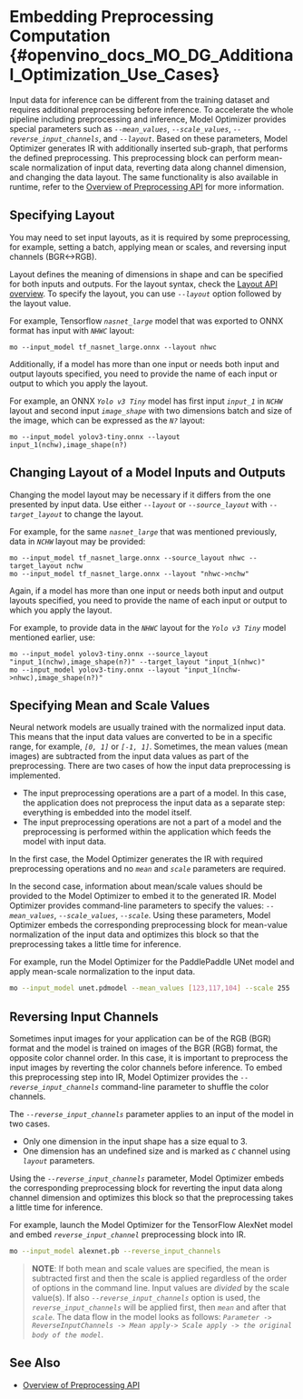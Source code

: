 # Embedding Preprocessing Computation {#openvino_docs_MO_DG_Additional_Optimization_Use_Cases}

Input data for inference can be different from the training dataset and requires additional preprocessing before inference.
To accelerate the whole pipeline including preprocessing and inference, Model Optimizer provides special parameters such as *`--mean_values`*,
*`--scale_values`*, *`--reverse_input_channels`*, and *`--layout`*. Based on these parameters, Model Optimizer generates IR with additionally
inserted sub-graph, that performs the defined preprocessing. This preprocessing block can perform mean-scale normalization of input data,
reverting data along channel dimension, and changing the data layout. 
The same functionality is also available in runtime, refer to the [Overview of Preprocessing API](../../OV_Runtime_UG/preprocessing_overview.md)
for more information.

## Specifying Layout

You may need to set input layouts, as it is required by some preprocessing, for example, setting a batch, applying mean or scales, and reversing input channels (BGR<->RGB).

Layout defines the meaning of dimensions in shape and can be specified for both inputs and outputs.
For the layout syntax, check the [Layout API overview](../../OV_Runtime_UG/layout_overview.md). 
To specify the layout, you can use *`--layout`* option followed by the layout value. 

For example, Tensorflow *`nasnet_large`* model that was exported to ONNX format has input with *`NHWC`* layout:

```
mo --input_model tf_nasnet_large.onnx --layout nhwc
```

Additionally, if a model has more than one input or needs both input and output layouts specified, you need to provide the name of each input or output to which you apply the layout.

For example, an ONNX *`Yolo v3 Tiny`* model has first input *`input_1`* in *`NCHW`* layout and second input *`image_shape`* with two dimensions batch and size of the image, which can be expressed as the *`N?`* layout:

```
mo --input_model yolov3-tiny.onnx --layout input_1(nchw),image_shape(n?)
```

## Changing Layout of a Model Inputs and Outputs

Changing the model layout may be necessary if it differs from the one presented by input data. 
Use either *`--layout`* or *`--source_layout`* with *`--target_layout`* to change the layout.

For example, for the same *`nasnet_large`* that was mentioned previously, data in *`NCHW`* layout may be provided:

```
mo --input_model tf_nasnet_large.onnx --source_layout nhwc --target_layout nchw
mo --input_model tf_nasnet_large.onnx --layout "nhwc->nchw"
```

Again, if a model has more than one input or needs both input and output layouts specified, you need to provide the name of each input or output to which you apply the layout.

For example, to provide data in the *`NHWC`* layout for the *`Yolo v3 Tiny`* model mentioned earlier, use:

```
mo --input_model yolov3-tiny.onnx --source_layout "input_1(nchw),image_shape(n?)" --target_layout "input_1(nhwc)"
mo --input_model yolov3-tiny.onnx --layout "input_1(nchw->nhwc),image_shape(n?)"
```

## Specifying Mean and Scale Values
Neural network models are usually trained with the normalized input data. This means that the input data values are converted to be in a specific range,
for example, *`[0, 1]`* or *`[-1, 1]`*. Sometimes, the mean values (mean images) are subtracted from the input data values as part of the preprocessing.
There are two cases of how the input data preprocessing is implemented.
 * The input preprocessing operations are a part of a model. In this case, the application does not preprocess the input data as a separate step: everything is embedded into the model itself.
 * The input preprocessing operations are not a part of a model and the preprocessing is performed within the application which feeds the model with input data.

In the first case, the Model Optimizer generates the IR with required preprocessing operations and no *`mean`* and *`scale`* parameters are required.

In the second case, information about mean/scale values should be provided to the Model Optimizer to embed it to the generated IR.
Model Optimizer provides command-line parameters to specify the values: *`--mean_values`*, *`--scale_values`*, *`--scale`*.
Using these parameters, Model Optimizer embeds the corresponding preprocessing block for mean-value normalization of the input data
and optimizes this block so that the preprocessing takes a little time for inference.

For example, run the Model Optimizer for the PaddlePaddle UNet model and apply mean-scale normalization to the input data.

```sh
mo --input_model unet.pdmodel --mean_values [123,117,104] --scale 255
```

## Reversing Input Channels <a name="when_to_reverse_input_channels"></a>
Sometimes input images for your application can be of the RGB (BGR) format and the model is trained on images of the BGR (RGB) format,
the opposite color channel order. In this case, it is important to preprocess the input images by reverting the color channels before inference.
To embed this preprocessing step into IR, Model Optimizer provides the *`--reverse_input_channels`* command-line parameter to shuffle the color channels.

The *`--reverse_input_channels`* parameter applies to an input of the model in two cases.
 * Only one dimension in the input shape has a size equal to 3.
 * One dimension has an undefined size and is marked as *`C`* channel using *`layout`* parameters.

Using the *`--reverse_input_channels`* parameter, Model Optimizer embeds the corresponding preprocessing block for reverting
the input data along channel dimension and optimizes this block so that the preprocessing takes a little time for inference.

For example, launch the Model Optimizer for the TensorFlow AlexNet model and embed *`reverse_input_channel`* preprocessing block into IR.

```sh
mo --input_model alexnet.pb --reverse_input_channels
```

> **NOTE**: If both mean and scale values are specified, the mean is subtracted first and then the scale is applied regardless of the order of options
in the command line. Input values are *divided* by the scale value(s). If also *`--reverse_input_channels`* option is used, the *`reverse_input_channels`*
will be applied first, then *`mean`* and after that *`scale`*. The data flow in the model looks as follows:
*`Parameter -> ReverseInputChannels -> Mean apply-> Scale apply -> the original body of the model`*.

## See Also
* [Overview of Preprocessing API](../../OV_Runtime_UG/preprocessing_overview.md)